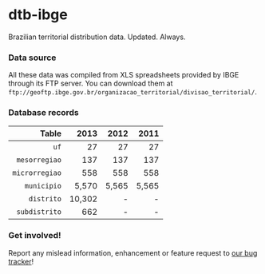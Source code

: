 
# dtb-ibge

Brazilian territorial distribution data. Updated. Always.

### Data source

All these data was compiled from XLS spreadsheets provided by IBGE through its FTP server. You can download them at `ftp://geoftp.ibge.gov.br/organizacao_territorial/divisao_territorial/`.

### Database records

| Table          | 2013   | 2012   | 2011   |
| --------------:| ------:| ------:| ------:|
| `uf`           |     27 |     27 |     27 |
| `mesorregiao`  |    137 |    137 |    137 |
| `microrregiao` |    558 |    558 |    558 |
| `municipio`    |  5,570 |  5,565 |  5,565 |
| `distrito`     | 10,302 |      - |      - |
| `subdistrito`  |    662 |      - |      - |

### Get involved!

Report any mislead information, enhancement or feature request to [our bug tracker](https://github.com/paulofreitas/dtb-ibge/issues)!
